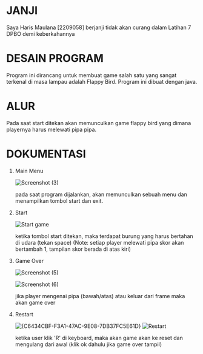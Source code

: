 # JANJI #
Saya Haris Maulana [2209058] berjanji tidak akan curang dalam Latihan 7 DPBO demi keberkahannya

# DESAIN PROGRAM #
Program ini dirancang untuk membuat game salah satu yang sangat terkenal di masa lampau adalah Flappy Bird. Program ini dibuat dengan java.

# ALUR #
Pada saat start ditekan akan memunculkan game flappy bird yang dimana playernya harus melewati pipa pipa.

# DOKUMENTASI #

1. Main Menu
   
   ![Screenshot (3)](https://github.com/harismln22/LP7DPBO2024C1/assets/159020670/cf1831ed-587b-4761-bfe8-9b5865bfd6b4)

   pada saat program dijalankan, akan memunculkan sebuah menu dan menampilkan tombol start dan exit.

2. Start
   
   ![Start game](https://github.com/harismln22/LP7DPBO2024C1/assets/159020670/a0a6f171-7d3f-4194-bce5-24d9dd04487c)

   ketika tombol start ditekan, maka terdapat burung yang harus bertahan di udara (tekan space) (Note: setiap player melewati pipa skor akan bertambah 1, tampilan skor berada di atas kiri)

3. Game Over

   ![Screenshot (5)](https://github.com/harismln22/LP7DPBO2024C1/assets/159020670/55135b28-e935-4d0a-84d1-f6ec703dadb2)
   
   ![Screenshot (6)](https://github.com/harismln22/LP7DPBO2024C1/assets/159020670/e16e0865-53f7-47f0-9acd-761a7547cd0e)

   jika player mengenai pipa (bawah/atas) atau keluar dari frame maka akan game over

4. Restart
   
   ![{C6434CBF-F3A1-47AC-9E08-7DB37FC5E61D}](https://github.com/harismln22/LP7DPBO2024C1/assets/159020670/158050ee-ceba-4343-9dca-a650dc691c5b)
   ![Restart](https://github.com/harismln22/LP7DPBO2024C1/assets/159020670/941559ea-9f32-48d3-a208-6fbb7f8b26a3)

   ketika user klik 'R' di keyboard, maka akan game akan ke reset dan mengulang dari awal (klik ok dahulu jika game over tampil)
   










   

